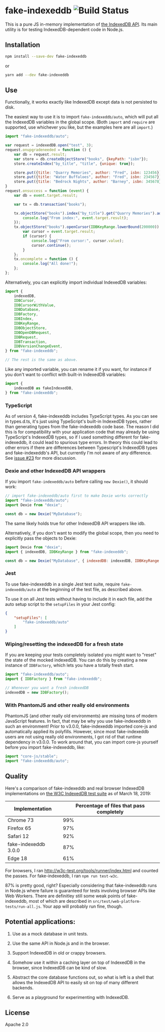 # fake-indexeddb ![Build Status](https://github.com/dumbmatter/fakeIndexedDB/actions/workflows/test.yml/badge.svg)

This is a pure JS in-memory implementation of [the IndexedDB API](https://w3c.github.io/IndexedDB/). Its main utility is for testing IndexedDB-dependent code in Node.js.

## Installation

```sh
npm install --save-dev fake-indexeddb
```

or

```sh
yarn add --dev fake-indexeddb
```

## Use

Functionally, it works exactly like IndexedDB except data is not persisted to disk.

The easiest way to use it is to import `fake-indexeddb/auto`, which will put all the IndexedDB variables in the global scope. (Both `import` and `require` are supported, use whichever you like, but the examples here are all `import`.)

```js
import "fake-indexeddb/auto";

var request = indexedDB.open("test", 3);
request.onupgradeneeded = function () {
    var db = request.result;
    var store = db.createObjectStore("books", {keyPath: "isbn"});
    store.createIndex("by_title", "title", {unique: true});

    store.put({title: "Quarry Memories", author: "Fred", isbn: 123456});
    store.put({title: "Water Buffaloes", author: "Fred", isbn: 234567});
    store.put({title: "Bedrock Nights", author: "Barney", isbn: 345678});
}
request.onsuccess = function (event) {
    var db = event.target.result;

    var tx = db.transaction("books");

    tx.objectStore("books").index("by_title").get("Quarry Memories").addEventListener("success", function (event) {
        console.log("From index:", event.target.result);
    });
    tx.objectStore("books").openCursor(IDBKeyRange.lowerBound(200000)).onsuccess = function (event) {
        var cursor = event.target.result;
        if (cursor) {
            console.log("From cursor:", cursor.value);
            cursor.continue();
        }
    };
    tx.oncomplete = function () {
        console.log("All done!");
    };
};
```

Alternatively, you can explicitly import individual IndexedDB variables:

```js
import {
    indexedDB,
    IDBCursor,
    IDBCursorWithValue,
    IDBDatabase,
    IDBFactory,
    IDBIndex,
    IDBKeyRange,
    IDBObjectStore,
    IDBOpenDBRequest,
    IDBRequest,
    IDBTransaction,
    IDBVersionChangeEvent,
} from "fake-indexeddb";

// The rest is the same as above.
```

Like any imported variable, you can rename it if you want, for instance if you don't want to conflict with built-in IndexedDB variables:

```js
import {
    indexedDB as fakeIndexedDB,
} from "fake-indexeddb";
```

### TypeScript

As of version 4, fake-indexeddb includes TypeScript types. As you can see in types.d.ts, it's just using TypeScript's built-in IndexedDB types, rather than generating types from the fake-indexeddb code base. The reason I did this is for compatibility with your application code that may already be using TypeScript's IndexedDB types, so if I used something different for fake-indexeddb, it could lead to spurious type errors. In theory this could lead to other errors if there are differences between Typescript's IndexedDB types and fake-indexeddb's API, but currently I'm not aware of any difference. See [issue #23](https://github.com/dumbmatter/fakeIndexedDB/issues/23) for more discussion.

### Dexie and other IndexedDB API wrappers

If you import `fake-indexeddb/auto` before calling `new Dexie()`, it should work:

```js
// import fake-indexeddb/auto first to make Dexie works correctly
import "fake-indexeddb/auto";
import Dexie from "dexie";

const db = new Dexie("MyDatabase");
```

The same likely holds true for other IndexedDB API wrappers like idb.

Alternatively, if you don't want to modify the global scope, then you need to explicitly pass the objects to Dexie:

```js
import Dexie from "dexie";
import { indexedDB, IDBKeyRange } from "fake-indexeddb";

const db = new Dexie("MyDatabase", { indexedDB: indexedDB, IDBKeyRange: IDBKeyRange });
```

### Jest

To use fake-indexeddb in a single Jest test suite, require `fake-indexeddb/auto` at the beginning of the test
file, as described above.

To use it on all Jest tests without having to include it in each file, add the auto setup script to the `setupFiles` in your Jest config:

```json
{
    "setupFiles": [
        "fake-indexeddb/auto"
    ]
}
```

### Wiping/resetting the indexedDB for a fresh state

If you are keeping your tests completely isolated you might want to "reset" the state of the mocked indexedDB. You can do this by creating a new instance of `IDBFactory`, which lets you have a totally fresh start.

```js
import "fake-indexeddb/auto";
import { IDBFactory } from "fake-indexeddb";

// Whenever you want a fresh indexedDB
indexedDB = new IDBFactory();
```

### With PhantomJS and other really old environments

PhantomJS (and other really old environments) are missing tons of modern JavaScript features. In fact, that may be why you use fake-indexeddb in such an environment! Prior to v3.0.0, fake-indexeddb imported core-js and automatically applied its polyfills. However, since most fake-indexeddb users are not using really old environments, I got rid of that runtime dependency in v3.0.0. To work around that, you can import core-js yourself before you import fake-indexeddb, like:

```js
import "core-js/stable";
import "fake-indexeddb/auto";
```

## Quality

Here's a comparison of fake-indexeddb and real browser IndexedDB implementations on [the W3C IndexedDB test suite](https://github.com/w3c/web-platform-tests/tree/master/IndexedDB) as of March 18, 2019:

| Implementation       | Percentage of files that pass completely |
| -------------------- | ---------------------------------------- |
| Chrome 73            | 99%                                      |
| Firefox 65           | 97%                                      |
| Safari 12            | 92%                                      |
| fake-indexeddb 3.0.0 | 87%                                      |
| Edge 18              | 61%                                      |

For browsers, I ran http://w3c-test.org/tools/runner/index.html and counted the passes. For fake-indexeddb, I ran `npm run test-w3c`.

87% is pretty good, right? Especially considering that fake-indexeddb runs in Node.js where failure is guaranteed for tests involving browser APIs like Web Workers. There are definitley still some weak points of fake-indexeddb, most of which are described in `src/test/web-platform-tests/run-all.js`. Your app will probably run fine, though.

## Potential applications:

1. Use as a mock database in unit tests.

2. Use the same API in Node.js and in the browser.

3. Support IndexedDB in old or crappy browsers.

4. Somehow use it within a caching layer on top of IndexedDB in the browser, since IndexedDB can be kind of slow.

5. Abstract the core database functions out, so what is left is a shell that allows the IndexedDB API to easily sit on top of many different backends.

6. Serve as a playground for experimenting with IndexedDB.

## License

Apache 2.0
